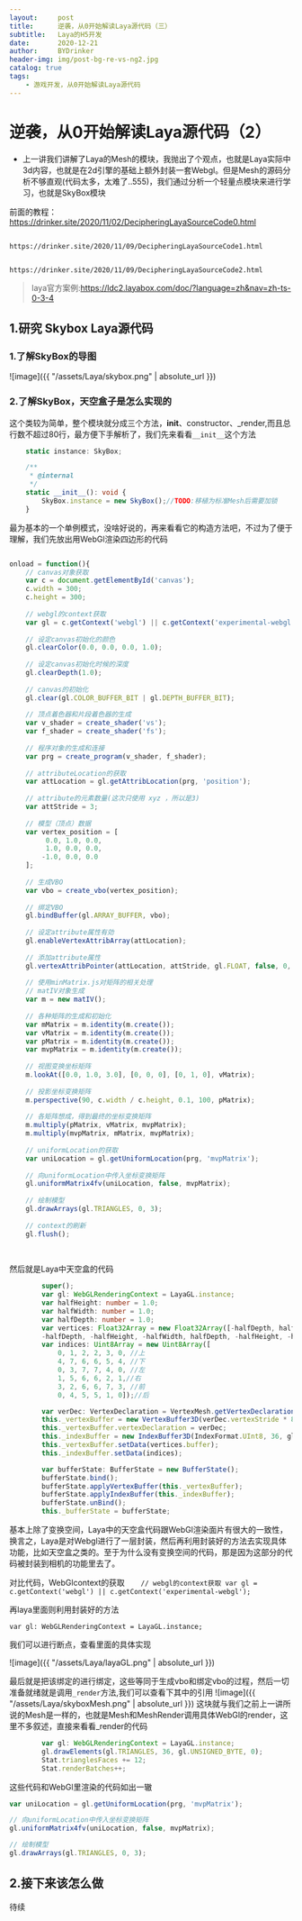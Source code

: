 ```yaml
---
layout:     post
title:      逆袭，从0开始解读Laya源代码（三）
subtitle:   Laya的H5开发
date:       2020-12-21
author:     BYDrinker
header-img: img/post-bg-re-vs-ng2.jpg
catalog: true
tags:
    - 游戏开发，从0开始解读Laya源代码
---
```



# 逆袭，从0开始解读Laya源代码（2）



* 上一讲我们讲解了Laya的Mesh的模块，我抛出了个观点，也就是Laya实际中3d内容，也就是在2d引擎的基础上额外封装一套Webgl。但是Mesh的源码分析不够直观(代码太多，太难了..555)，我们通过分析一个轻量点模块来进行学习，也就是SkyBox模块

前面的教程： https://drinker.site/2020/11/02/DecipheringLayaSourceCode0.html 

 			https://drinker.site/2020/11/09/DecipheringLayaSourceCode1.html 

 			https://drinker.site/2020/11/09/DecipheringLayaSourceCode2.html 


> laya官方案例:https://ldc2.layabox.com/doc/?language=zh&nav=zh-ts-0-3-4



## 1.研究 Skybox Laya源代码

### 1.了解SkyBox的导图

![image]({{ "/assets/Laya/skybox.png" | absolute_url }})

###  2.了解SkyBox，天空盒子是怎么实现的

这个类较为简单，整个模块就分成三个方法，__init__、constructor、_render,而且总行数不超过80行，最方便下手解析了，我们先来看看`__init__`这个方法

```typescript
	static instance: SkyBox;

	/**
	 * @internal
	 */
	static __init__(): void {
		SkyBox.instance = new SkyBox();//TODO:移植为标准Mesh后需要加锁
	}
```
最为基本的一个单例模式，没啥好说的，再来看看它的构造方法吧，不过为了便于理解，我们先放出用WebGl渲染四边形的代码


```javascript

onload = function(){
    // canvas对象获取
    var c = document.getElementById('canvas');
    c.width = 300;
    c.height = 300;
 
    // webgl的context获取
    var gl = c.getContext('webgl') || c.getContext('experimental-webgl');
    
    // 设定canvas初始化的颜色
    gl.clearColor(0.0, 0.0, 0.0, 1.0);
    
    // 设定canvas初始化时候的深度
    gl.clearDepth(1.0);
    
    // canvas的初始化
    gl.clear(gl.COLOR_BUFFER_BIT | gl.DEPTH_BUFFER_BIT);
    
    // 顶点着色器和片段着色器的生成
    var v_shader = create_shader('vs');
    var f_shader = create_shader('fs');
    
    // 程序对象的生成和连接
    var prg = create_program(v_shader, f_shader);
    
    // attributeLocation的获取
    var attLocation = gl.getAttribLocation(prg, 'position');
    
    // attribute的元素数量(这次只使用 xyz ，所以是3)
    var attStride = 3;
    
    // 模型（顶点）数据
    var vertex_position = [
         0.0, 1.0, 0.0,
         1.0, 0.0, 0.0,
        -1.0, 0.0, 0.0
    ];
    
    // 生成VBO
    var vbo = create_vbo(vertex_position);
    
    // 绑定VBO
    gl.bindBuffer(gl.ARRAY_BUFFER, vbo);
    
    // 设定attribute属性有効
    gl.enableVertexAttribArray(attLocation);
    
    // 添加attribute属性
    gl.vertexAttribPointer(attLocation, attStride, gl.FLOAT, false, 0, 0);
    
    // 使用minMatrix.js对矩阵的相关处理
    // matIV对象生成
    var m = new matIV();
    
    // 各种矩阵的生成和初始化
    var mMatrix = m.identity(m.create());
    var vMatrix = m.identity(m.create());
    var pMatrix = m.identity(m.create());
    var mvpMatrix = m.identity(m.create());
    
    // 视图变换坐标矩阵
    m.lookAt([0.0, 1.0, 3.0], [0, 0, 0], [0, 1, 0], vMatrix);
    
    // 投影坐标变换矩阵
    m.perspective(90, c.width / c.height, 0.1, 100, pMatrix);
    
    // 各矩阵想成，得到最终的坐标变换矩阵
    m.multiply(pMatrix, vMatrix, mvpMatrix);
    m.multiply(mvpMatrix, mMatrix, mvpMatrix);
    
    // uniformLocation的获取
    var uniLocation = gl.getUniformLocation(prg, 'mvpMatrix');
    
    // 向uniformLocation中传入坐标变换矩阵
    gl.uniformMatrix4fv(uniLocation, false, mvpMatrix);
    
    // 绘制模型
    gl.drawArrays(gl.TRIANGLES, 0, 3);
    
    // context的刷新
    gl.flush();
    
  
```
然后就是Laya中天空盒的代码

```typescript
		super();
		var gl: WebGLRenderingContext = LayaGL.instance;
		var halfHeight: number = 1.0;
		var halfWidth: number = 1.0;
		var halfDepth: number = 1.0;
		var vertices: Float32Array = new Float32Array([-halfDepth, halfHeight, -halfWidth, halfDepth, halfHeight, -halfWidth, halfDepth, halfHeight, halfWidth, -halfDepth, halfHeight, halfWidth,//上
		-halfDepth, -halfHeight, -halfWidth, halfDepth, -halfHeight, -halfWidth, halfDepth, -halfHeight, halfWidth, -halfDepth, -halfHeight, halfWidth]);//下
		var indices: Uint8Array = new Uint8Array([
			0, 1, 2, 2, 3, 0, //上
			4, 7, 6, 6, 5, 4, //下
			0, 3, 7, 7, 4, 0, //左
			1, 5, 6, 6, 2, 1,//右
			3, 2, 6, 6, 7, 3, //前
			0, 4, 5, 5, 1, 0]);//后

		var verDec: VertexDeclaration = VertexMesh.getVertexDeclaration("POSITION");
		this._vertexBuffer = new VertexBuffer3D(verDec.vertexStride * 8, gl.STATIC_DRAW, false);
		this._vertexBuffer.vertexDeclaration = verDec;
		this._indexBuffer = new IndexBuffer3D(IndexFormat.UInt8, 36, gl.STATIC_DRAW, false);
		this._vertexBuffer.setData(vertices.buffer);
		this._indexBuffer.setData(indices);

		var bufferState: BufferState = new BufferState();
		bufferState.bind();
		bufferState.applyVertexBuffer(this._vertexBuffer);
		bufferState.applyIndexBuffer(this._indexBuffer);
		bufferState.unBind();
		this._bufferState = bufferState;
```
基本上除了变换空间，Laya中的天空盒代码跟WebGl渲染面片有很大的一致性，换言之，Laya是对Webgl进行了一层封装，然后再利用封装好的方法去实现具体功能，比如天空盒之类的。至于为什么没有变换空间的代码，那是因为这部分的代码被封装到相机的功能里去了。

对比代码，WebGlcontext的获取`    // webgl的context获取
    var gl = c.getContext('webgl') || c.getContext('experimental-webgl');`

再laya里面则利用封装好的方法

`var gl: WebGLRenderingContext = LayaGL.instance;`

我们可以进行断点，查看里面的具体实现

![image]({{ "/assets/Laya/layaGL.png" | absolute_url }})

最后就是把该绑定的进行绑定，这些等同于生成vbo和绑定vbo的过程，然后一切准备就绪就是调用`_render`方法,我们可以查看下其中的引用
![image]({{ "/assets/Laya/skyboxMesh.png" | absolute_url }})
这块就与我们之前上一讲所说的Mesh是一样的，也就是Mesh和MeshRender调用具体WebGl的render，这里不多叙述，直接来看看_render的代码




```typescript
		var gl: WebGLRenderingContext = LayaGL.instance;
		gl.drawElements(gl.TRIANGLES, 36, gl.UNSIGNED_BYTE, 0);
		Stat.trianglesFaces += 12;
		Stat.renderBatches++;
```

这些代码和WebGl里渲染的代码如出一辙

```javascript
var uniLocation = gl.getUniformLocation(prg, 'mvpMatrix');

// 向uniformLocation中传入坐标变换矩阵
gl.uniformMatrix4fv(uniLocation, false, mvpMatrix);

// 绘制模型
gl.drawArrays(gl.TRIANGLES, 0, 3);
```


## 2.接下来该怎么做

待续
